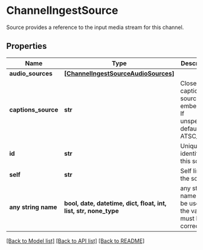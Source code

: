 # ChannelIngestSource

Source provides a reference to the input media stream for this channel.

## Properties
Name | Type | Description | Notes
------------ | ------------- | ------------- | -------------
**audio_sources** | [**[ChannelIngestSourceAudioSources]**](ChannelIngestSourceAudioSources.md) |  | [optional] 
**captions_source** | **str** | Closed captions source embedding. If unspecified, defaults to ATSC_A53. | [optional] 
**id** | **str** | Unique identifier for this source. | [optional] 
**self** | **str** | Self link for the source. | [optional] [readonly] 
**any string name** | **bool, date, datetime, dict, float, int, list, str, none_type** | any string name can be used but the value must be the correct type | [optional]

[[Back to Model list]](../README.md#documentation-for-models) [[Back to API list]](../README.md#documentation-for-api-endpoints) [[Back to README]](../README.md)


